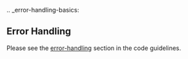 .. _error-handling-basics:

Error Handling
--------------

Please see the [error-handling](https://docs.pulpproject.org/pulpcore/contributing/architecture/error-handling.html) section in the code guidelines.
